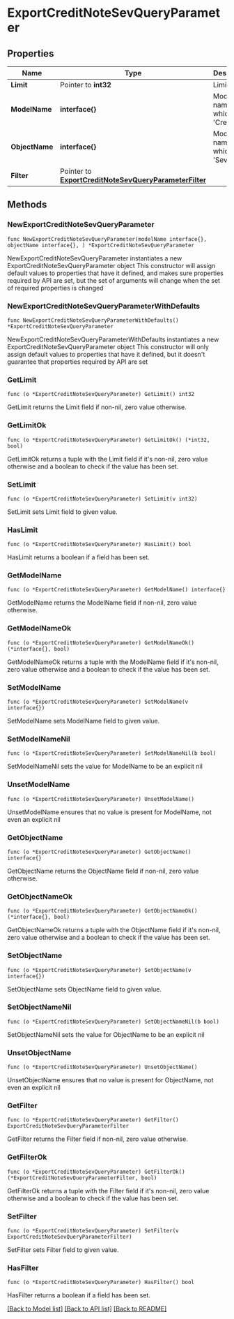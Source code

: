 # ExportCreditNoteSevQueryParameter

## Properties

Name | Type | Description | Notes
------------ | ------------- | ------------- | -------------
**Limit** | Pointer to **int32** | Limit export | [optional] 
**ModelName** | **interface{}** | Model name, which is &#39;CreditNote&#39; | 
**ObjectName** | **interface{}** | Model name, which is &#39;SevQuery&#39; | 
**Filter** | Pointer to [**ExportCreditNoteSevQueryParameterFilter**](ExportCreditNoteSevQueryParameterFilter.md) |  | [optional] 

## Methods

### NewExportCreditNoteSevQueryParameter

`func NewExportCreditNoteSevQueryParameter(modelName interface{}, objectName interface{}, ) *ExportCreditNoteSevQueryParameter`

NewExportCreditNoteSevQueryParameter instantiates a new ExportCreditNoteSevQueryParameter object
This constructor will assign default values to properties that have it defined,
and makes sure properties required by API are set, but the set of arguments
will change when the set of required properties is changed

### NewExportCreditNoteSevQueryParameterWithDefaults

`func NewExportCreditNoteSevQueryParameterWithDefaults() *ExportCreditNoteSevQueryParameter`

NewExportCreditNoteSevQueryParameterWithDefaults instantiates a new ExportCreditNoteSevQueryParameter object
This constructor will only assign default values to properties that have it defined,
but it doesn't guarantee that properties required by API are set

### GetLimit

`func (o *ExportCreditNoteSevQueryParameter) GetLimit() int32`

GetLimit returns the Limit field if non-nil, zero value otherwise.

### GetLimitOk

`func (o *ExportCreditNoteSevQueryParameter) GetLimitOk() (*int32, bool)`

GetLimitOk returns a tuple with the Limit field if it's non-nil, zero value otherwise
and a boolean to check if the value has been set.

### SetLimit

`func (o *ExportCreditNoteSevQueryParameter) SetLimit(v int32)`

SetLimit sets Limit field to given value.

### HasLimit

`func (o *ExportCreditNoteSevQueryParameter) HasLimit() bool`

HasLimit returns a boolean if a field has been set.

### GetModelName

`func (o *ExportCreditNoteSevQueryParameter) GetModelName() interface{}`

GetModelName returns the ModelName field if non-nil, zero value otherwise.

### GetModelNameOk

`func (o *ExportCreditNoteSevQueryParameter) GetModelNameOk() (*interface{}, bool)`

GetModelNameOk returns a tuple with the ModelName field if it's non-nil, zero value otherwise
and a boolean to check if the value has been set.

### SetModelName

`func (o *ExportCreditNoteSevQueryParameter) SetModelName(v interface{})`

SetModelName sets ModelName field to given value.


### SetModelNameNil

`func (o *ExportCreditNoteSevQueryParameter) SetModelNameNil(b bool)`

 SetModelNameNil sets the value for ModelName to be an explicit nil

### UnsetModelName
`func (o *ExportCreditNoteSevQueryParameter) UnsetModelName()`

UnsetModelName ensures that no value is present for ModelName, not even an explicit nil
### GetObjectName

`func (o *ExportCreditNoteSevQueryParameter) GetObjectName() interface{}`

GetObjectName returns the ObjectName field if non-nil, zero value otherwise.

### GetObjectNameOk

`func (o *ExportCreditNoteSevQueryParameter) GetObjectNameOk() (*interface{}, bool)`

GetObjectNameOk returns a tuple with the ObjectName field if it's non-nil, zero value otherwise
and a boolean to check if the value has been set.

### SetObjectName

`func (o *ExportCreditNoteSevQueryParameter) SetObjectName(v interface{})`

SetObjectName sets ObjectName field to given value.


### SetObjectNameNil

`func (o *ExportCreditNoteSevQueryParameter) SetObjectNameNil(b bool)`

 SetObjectNameNil sets the value for ObjectName to be an explicit nil

### UnsetObjectName
`func (o *ExportCreditNoteSevQueryParameter) UnsetObjectName()`

UnsetObjectName ensures that no value is present for ObjectName, not even an explicit nil
### GetFilter

`func (o *ExportCreditNoteSevQueryParameter) GetFilter() ExportCreditNoteSevQueryParameterFilter`

GetFilter returns the Filter field if non-nil, zero value otherwise.

### GetFilterOk

`func (o *ExportCreditNoteSevQueryParameter) GetFilterOk() (*ExportCreditNoteSevQueryParameterFilter, bool)`

GetFilterOk returns a tuple with the Filter field if it's non-nil, zero value otherwise
and a boolean to check if the value has been set.

### SetFilter

`func (o *ExportCreditNoteSevQueryParameter) SetFilter(v ExportCreditNoteSevQueryParameterFilter)`

SetFilter sets Filter field to given value.

### HasFilter

`func (o *ExportCreditNoteSevQueryParameter) HasFilter() bool`

HasFilter returns a boolean if a field has been set.


[[Back to Model list]](../README.md#documentation-for-models) [[Back to API list]](../README.md#documentation-for-api-endpoints) [[Back to README]](../README.md)


